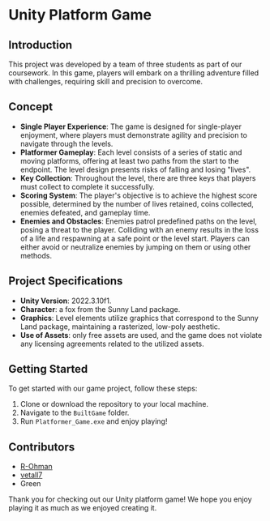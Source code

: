 # Unity Platform Game

## Introduction
This project was developed by a team of three students as part of our coursework. In this game, players will embark on a thrilling adventure filled with challenges, requiring skill and precision to overcome.

## Concept
- **Single Player Experience**: The game is designed for single-player enjoyment, where players must demonstrate agility and precision to navigate through the levels.
- **Platformer Gameplay**: Each level consists of a series of static and moving platforms, offering at least two paths from the start to the endpoint. The level design presents risks of falling and losing "lives".
- **Key Collection**: Throughout the level, there are three keys that players must collect to complete it successfully.
- **Scoring System**: The player's objective is to achieve the highest score possible, determined by the number of lives retained, coins collected, enemies defeated, and gameplay time.
- **Enemies and Obstacles**: Enemies patrol predefined paths on the level, posing a threat to the player. Colliding with an enemy results in the loss of a life and respawning at a safe point or the level start. Players can either avoid or neutralize enemies by jumping on them or using other methods.

## Project Specifications
- **Unity Version**: 2022.3.10f1.
- **Character**: a fox from the Sunny Land package.
- **Graphics**: Level elements utilize graphics that correspond to the Sunny Land package, maintaining a rasterized, low-poly aesthetic.
- **Use of Assets**: only free assets are used, and the game does not violate any licensing agreements related to the utilized assets.

## Getting Started
To get started with our game project, follow these steps:
1. Clone or download the repository to your local machine.
2. Navigate to the `BuiltGame` folder.
3. Run `Platformer_Game.exe` and enjoy playing!

## Contributors
- [R-Ohman](https://github.com/R-Ohman)
- [vetall7]((https://github.com/vetall7))
- Green

Thank you for checking out our Unity platform game! We hope you enjoy playing it as much as we enjoyed creating it.
